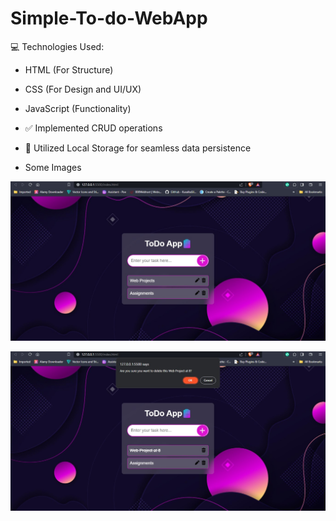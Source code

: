 # Simple-To-do-WebApp

💻 Technologies Used:

- HTML (For Structure)
- CSS (For Design and UI/UX)
- JavaScript (Functionality)
- ✅ Implemented CRUD operations
- 🔄 Utilized Local Storage for seamless data persistence

- Some Images

![Alt text](mockup/1.jpg)

![Alt text](mockup/2.jpg)
 
